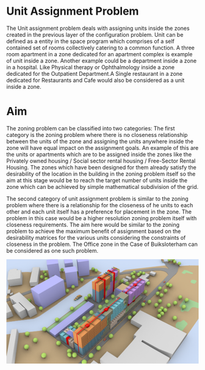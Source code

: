# Unit Assignment Problem

The Unit assignment problem deals with assigning units inside the zones created in the previous layer of the configuration problem. Unit can be defined as a entity in the space program which comprises of a self contained set of rooms collectively catering to a common function. A three room apartment in a zone dedicated for an apartment complex is example of unit inside a zone. Another example could be a department inside a zone in a hospital. Like Physical therapy or Ophthalmology inside a zone dedicated for the Outpatient Department.A Single restaurant in a zone dedicated for Restaurants and Cafe would also be considered as a unit inside a zone.

# Aim
The zoning problem can be classified into two categories:
The first category is the zoning problem where there is no closeness relationship between the units of the zone and assigning the units anywhere inside the zone will have equal impact on the assignment goals. An example of this are the units or apartments which are to be assigned inside the zones like the Privately owned housing / Social sector rental housing / Free-Sector Rental Housing. The zones which have been designed for them already satisfy the desirability of the location in the building in the zoning problem itself so the aim at this stage would be to reach the target number of units inside the zone which can be achieved by simple mathematical subdivision of the grid. 

The second category of unit assignment problem is similar to the zoning problem where there is a relationship for the closeness of he units to each other and each unit itself has a preference for placement in the zone. The problem in this case would be a higher resolution zoning problem itself with closeness requirements. The aim here would be similar to the zoning problem to achieve the maximum benefit of assignment based on the desirability matrices for the various units considering the constraints of closeness in the problem. The Office zone in the Case of Buiksloterham can be considered as one such problem.


![Key Image Unit Assignment](https://github.com/adityasoman/GEN-ARCH/blob/main/03.Unit_assignment_problem/Category_one/Frame_L00041.bmp)



